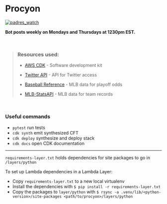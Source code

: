 # Procyon

<a href="https://twitter.com/padres_watch" target="blank"><img src="https://img.shields.io/twitter/follow/padres_watch?logo=twitter&style=for-the-badge" alt="padres_watch" /></a> </p>

**Bot posts weekly on Mondays and Thursdays at 1230pm EST.**

<br />

> ### Resources used:
>
> - [AWS CDK](https://aws.amazon.com/cdk/) - Software development kit
>
> - [Twitter API](https://developer.twitter.com/en/docs/twitter-api) - API for Twitter access
>
> - [Baseball Reference](https://www.baseball-reference.com/leagues/majors/2022-playoff-odds.shtml) - MLB data for playoff odds
>
> - [MLB-StatsAPI](https://github.com/toddrob99/MLB-StatsAPI) - MLB data for team records

<br />

### Useful commands

- `pytest` run tests
- `cdk synth` emit synthesized CFT
- `cdk deploy` synthesize and deploy stack
- `cdk docs` open CDK documentation

<hr />

`requirements-layer.txt` holds dependencies for site packages to go in `/layers/python`

To set up Lambda dependencies in a Lambda Layer:
- Copy `requirements-layer.txt` to a new local virtualenv
- Install the dependencies with `$ pip install -r requirements-layer.txt`
- Copy the packages to `layer/python` with `$ rsync -a .venv/lib/<python-version>/site-packages <path/to/procyon>/layers/python`
